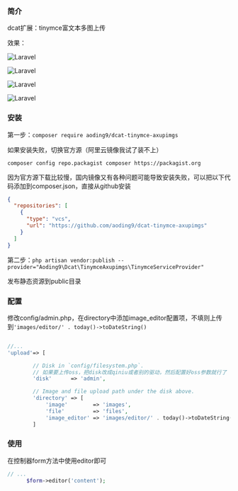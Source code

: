 ### 简介

dcat扩展：tinymce富文本多图上传

效果：

![Laravel](https://cdn.learnku.com/uploads/images/202306/09/78338/hebjBHjITk.png!large)

![Laravel](https://cdn.learnku.com/uploads/images/202306/09/78338/gfJMOTqHAp.png!large)

![Laravel](https://cdn.learnku.com/uploads/images/202306/09/78338/au0JseBO00.png!large)

![Laravel](https://cdn.learnku.com/uploads/images/202306/09/78338/EIJa30Gfl1.png!large)

### 安装

第一步：`composer require aoding9/dcat-tinymce-axupimgs`

如果安装失败，切换官方源（阿里云镜像我试了装不上）

`composer config repo.packagist composer https://packagist.org`

因为官方源下载比较慢，国内镜像又有各种问题可能导致安装失败，可以把以下代码添加到composer.json，直接从github安装
```json
{
  "repositories": [
    {
      "type": "vcs",
      "url": "https://github.com/aoding9/dcat-tinymce-axupimgs"
    }
  ]
}
```




第二步：`php artisan vendor:publish --provider="Aoding9\Dcat\TinymceAxupimgs\TinymceServiceProvider"`

发布静态资源到public目录


### 配置

修改config/admin.php，在directory中添加image_editor配置项，不填则上传到`'images/editor/' . today()->toDateString()`
```php

//...
'upload'=> [

        // Disk in `config/filesystem.php`.
        // 如果要上传oss，把disk改成qiniu或者别的驱动，然后配置好oss参数就行了
        'disk'      => 'admin',

        // Image and file upload path under the disk above.
        'directory' => [
            'image'        => 'images',
            'file'         => 'files',
            'image_editor' => 'images/editor/' . today()->toDateString(), // 多图上传的路径
        ]

```




### 使用
在控制器form方法中使用editor即可
```php
// ...
      $form->editor('content');

```
